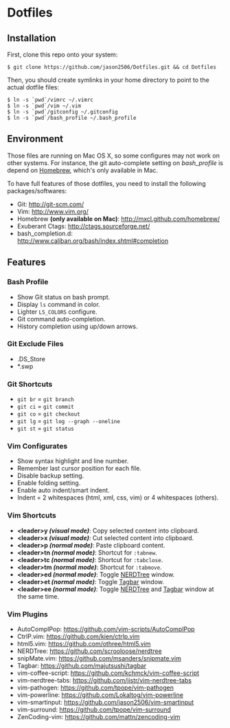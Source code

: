 # Dotfiles

## Installation

First, clone this repo onto your system:

    $ git clone https://github.com/jason2506/Dotfiles.git && cd Dotfiles

Then, you should create symlinks in your home directory to point to the actual dotfile files:

    $ ln -s `pwd`/vimrc ~/.vimrc
    $ ln -s `pwd`/vim ~/.vim
    $ ln -s `pwd`/gitconfig ~/.gitconfig
    $ ln -s `pwd`/bash_profile ~/.bash_profile

## Environment

Those files are running on Mac OS X, so some configures may not work on other systems. For instance, the git auto-complete setting on _bash\_profile_ is depend on [Homebrew](http://mxcl.github.com/homebrew/), which's only available in Mac.

To have full features of those dotfiles, you need to install the following packages/softwares:

* Git: <http://git-scm.com/>
* Vim: <http://www.vim.org/>
* Homebrew **(only available on Mac)**: <http://mxcl.github.com/homebrew/>
* Exuberant Ctags: <http://ctags.sourceforge.net/>
* bash\_completion.d: <http://www.caliban.org/bash/index.shtml#completion>

## Features

### Bash Profile

* Show Git status on bash prompt.
* Display `ls` command in color.
* Lighter `LS_COLORS` configure.
* Git command auto-completion.
* History completion using up/down arrows.

### Git Exclude Files
* .DS\_Store
* \*.swp

### Git Shortcuts
* `git br` = `git branch`
* `git ci` = `git commit`
* `git co` = `git checkout`
* `git lg` = `git log --graph --oneline`
* `git st` = `git status`

### Vim Configurates

* Show syntax highlight and line number.
* Remember last cursor position for each file.
* Disable backup setting.
* Enable folding setting.
* Enable auto indent/smart indent.
* Indent = 2 whitespaces (html, xml, css, vim) or 4 whitespaces (others).

### Vim Shortcuts

* **\<leader\>y _(visual mode)_**: Copy selected content into clipboard.
* **\<leader\>x _(visual mode)_**: Cut selected content into clipboard.
* **\<leader\>p _(normal mode)_**: Paste clipboard content.
* **\<leader\>tn _(normal mode)_**: Shortcut for `:tabnew`.
* **\<leader\>tc _(normal mode)_**: Shortcut for `:tabclose`.
* **\<leader\>tm _(normal mode)_**: Shortcut for `:tabmove`.
* **\<leader\>ed _(normal mode)_**: Toggle [NERDTree](https://github.com/scrooloose/nerdtree) window.
* **\<leader\>et _(normal mode)_**: Toggle [Tagbar](https://github.com/majutsushi/tagbar) window.
* **\<leader\>ee _(normal mode)_**: Toggle [NERDTree](https://github.com/scrooloose/nerdtree) and [Tagbar](https://github.com/majutsushi/tagbar) window at the same time.

### Vim Plugins

* AutoComplPop: <https://github.com/vim-scripts/AutoComplPop>
* CtrlP.vim: <https://github.com/kien/ctrlp.vim>
* html5.vim: <https://github.com/othree/html5.vim>
* NERDTree: <https://github.com/scrooloose/nerdtree>
* snipMate.vim: <https://github.com/msanders/snipmate.vim>
* Tagbar: <https://github.com/majutsushi/tagbar>
* vim-coffee-script: <https://github.com/kchmck/vim-coffee-script>
* vim-nerdtree-tabs: <https://github.com/jistr/vim-nerdtree-tabs>
* vim-pathogen: <https://github.com/tpope/vim-pathogen>
* vim-powerline: <https://github.com/Lokaltog/vim-powerline>
* vim-smartinput: <https://github.com/jason2506/vim-smartinput>
* vim-surround: <https://github.com/tpope/vim-surround>
* ZenCoding-vim: <https://github.com/mattn/zencoding-vim>

